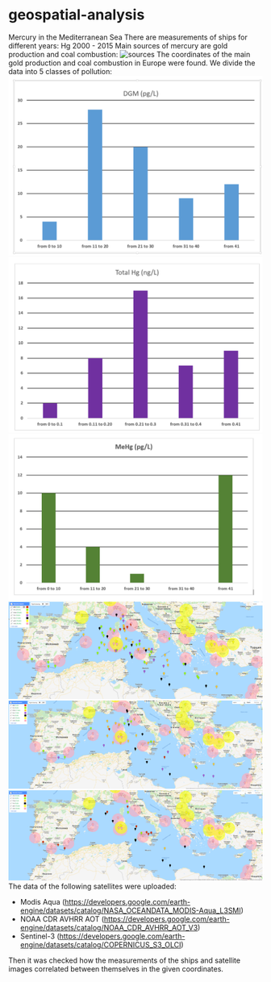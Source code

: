 # geospatial-analysis
Mercury in the Mediterranean Sea
There are measurements of ships for different years: Hg 2000 - 2015
Main sources of mercury are gold production and coal combustion:
![sources](sources_of_mercury.png.png)
The coordinates of the main gold production and coal combustion in Europe were found.
We divide the data into 5 classes of pollution:
![Screenshot](Dgm.png)
![Screenshot](Hg.png)
![Screenshot](Mehg.png)
![Screenshot](1.png)
![Screenshot](2.png)
![Screenshot](3.png)
The data of the following satellites were uploaded:
 - Modis Aqua (https://developers.google.com/earth-engine/datasets/catalog/NASA_OCEANDATA_MODIS-Aqua_L3SMI)
 - NOAA CDR AVHRR AOT (https://developers.google.com/earth-engine/datasets/catalog/NOAA_CDR_AVHRR_AOT_V3)
 - Sentinel-3 (https://developers.google.com/earth-engine/datasets/catalog/COPERNICUS_S3_OLCI)
 
 Then it was checked how the measurements of the ships and satellite images correlated between themselves in the given coordinates.
